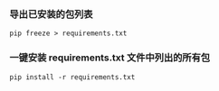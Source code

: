 ### 导出已安装的包列表

```
pip freeze > requirements.txt
```

### 一键安装 requirements.txt 文件中列出的所有包

```
pip install -r requirements.txt
```
